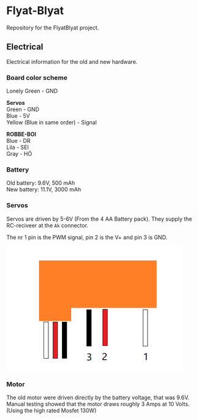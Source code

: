# Flyat-Blyat

Repository for the FlyatBlyat project.

## Electrical
Electrical information for the old and new hardware.

### Board color scheme
Lonely Green - GND

<b>Servos</b>  
Green - GND  
Blue - 5V   
Yellow (Blue in same order) - Signal 

<b>ROBBE-BOI</b>  
Blue - DR  
Lila - SEI  
Gray - HÖ

### Battery
Old battery: 9.6V, 500 mAh  
New battery: 11.1V, 3000 mAh

### Servos
Servos are driven by 5-6V (From the 4 AA Battery pack). They supply the RC-reciveer at the `Ak` connector.

The nr 1 pin is the PWM signal, pin 2 is the V+ and pin 3 is GND.

![](Figures/servo_connector.png)

### Motor
The old motor were driven directly by the battery voltage, that was 9.6V. Manual testing showed that the motor draws roughly 3 Amps at 10 Volts. (Using the high rated Mosfet 130W)



